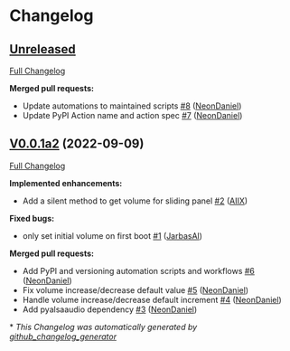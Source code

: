 # Changelog

## [Unreleased](https://github.com/OpenVoiceOS/ovos-PHAL-plugin-alsa/tree/HEAD)

[Full Changelog](https://github.com/OpenVoiceOS/ovos-PHAL-plugin-alsa/compare/V0.0.1a2...HEAD)

**Merged pull requests:**

- Update automations to maintained scripts [\#8](https://github.com/OpenVoiceOS/ovos-PHAL-plugin-alsa/pull/8) ([NeonDaniel](https://github.com/NeonDaniel))
- Update PyPI Action name and action spec [\#7](https://github.com/OpenVoiceOS/ovos-PHAL-plugin-alsa/pull/7) ([NeonDaniel](https://github.com/NeonDaniel))

## [V0.0.1a2](https://github.com/OpenVoiceOS/ovos-PHAL-plugin-alsa/tree/V0.0.1a2) (2022-09-09)

[Full Changelog](https://github.com/OpenVoiceOS/ovos-PHAL-plugin-alsa/compare/10fe6be0768e5a4d2fcaa74314981474725053ba...V0.0.1a2)

**Implemented enhancements:**

- Add a silent method to get volume for sliding panel [\#2](https://github.com/OpenVoiceOS/ovos-PHAL-plugin-alsa/pull/2) ([AIIX](https://github.com/AIIX))

**Fixed bugs:**

- only set initial volume on first boot [\#1](https://github.com/OpenVoiceOS/ovos-PHAL-plugin-alsa/pull/1) ([JarbasAl](https://github.com/JarbasAl))

**Merged pull requests:**

- Add PyPI and versioning automation scripts and workflows [\#6](https://github.com/OpenVoiceOS/ovos-PHAL-plugin-alsa/pull/6) ([NeonDaniel](https://github.com/NeonDaniel))
- Fix volume increase/decrease default value [\#5](https://github.com/OpenVoiceOS/ovos-PHAL-plugin-alsa/pull/5) ([NeonDaniel](https://github.com/NeonDaniel))
- Handle volume increase/decrease default increment [\#4](https://github.com/OpenVoiceOS/ovos-PHAL-plugin-alsa/pull/4) ([NeonDaniel](https://github.com/NeonDaniel))
- Add pyalsaaudio dependency [\#3](https://github.com/OpenVoiceOS/ovos-PHAL-plugin-alsa/pull/3) ([NeonDaniel](https://github.com/NeonDaniel))



\* *This Changelog was automatically generated by [github_changelog_generator](https://github.com/github-changelog-generator/github-changelog-generator)*
